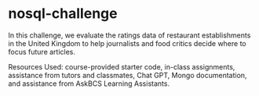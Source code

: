 # nosql-challenge

In this challenge, we evaluate the ratings data of restaurant establishments in the United Kingdom to help journalists and food critics decide where to focus future articles.

Resources Used: course-provided starter code, in-class assignments, assistance from tutors and classmates, Chat GPT, Mongo documentation, and assistance from AskBCS Learning Assistants. 
